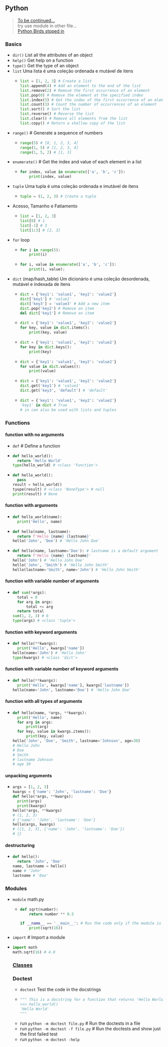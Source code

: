 ## Python

> [To be continued...]() \
> try use module in other file... \
> [Python Birds stoped in](https://plataforma.dev.pro.br/26401-01-python-birds/695651-tipos-de-teste)

### Basics
- `dir()` List all the attributes of an object
- `help()` Get help on a function
- `type()` Get the type of an object
- `list` Uma lista é uma coleção ordenada e mutável de itens
  - ```python
	list = [1, 2, 3] # Create a list
	list.append(4) # Add an element to the end of the list
	list.remove(2) # Remove the first occurrence of an element
	list.pop(0) # Remove the element at the specified index
	list.index(3) # Get the index of the first occurrence of an element
	list.count(3) # Count the number of occurrences of an element
	list.sort() # Sort the list
	list.reverse() # Reverse the list
	list.clear() # Remove all elements from the list
	list.copy() # Return a shallow copy of the list
	```
- `range()` # Generate a sequence of numbers
  - ```python
	range(5) # [0, 1, 2, 3, 4]
	range(1, 5) # [1, 2, 3, 4]
	range(1, 5, 2) # [1, 3]
	```
- `enumerate()` # Get the index and value of each element in a list
  - ```python
	for index, value in enumerate(['a', 'b', 'c']):
		print(index, value)
	```
- `tuple` Uma tupla é uma coleção ordenada e imutável de itens
  - ```python
	tuple = (1, 2, 3) # Create a tuple
	```
- Acesso, Tamanho e Fatiamento
  - ```python
	list = [1, 2, 3]
	list[0] # 1
	list[-1] # 3
	list[1:3] # [2, 3]
	```
- `for` loop
  - ```python
	for i in range(5):
		print(i)
	```
  - ```python
  	for i, value in enumerate(['a', 'b', 'c']):
		print(i, value);
	```
- `dict` (map/hash_table) Um dicionário é uma coleção desordenada, mutável e indexada de itens
  - ```python
	dict = {'key1': 'value1', 'key2': 'value2'}
	dict['key1'] # 'value1'
	dict['key3'] = 'value3' # Add a new item
	dict.pop('key2') # Remove an item
	del dict['key1'] # Remove an item
	```
  - ```python
    dict = {'key1': 'value1', 'key2': 'value2'}
	for key, value in dict.items():
		print(key, value)
	```
  - ```python
	dict = {'key1': 'value1', 'key2': 'value2'}
	for key in dict.keys():
		print(key)
	```
  - ```python
	dict = {'key1': 'value1', 'key2': 'value2'}
	for value in dict.values():
		print(value)
	```
  - ```python
	dict = {'key1': 'value1', 'key2': 'value2'}
	dict.get('key1') # 'value1'
	dict.get('key3', 'default') # 'default'
	```
  - ```python
    dict = {'key1': 'value1', 'key2': 'value2'}
	'key1' in dict # True
	# in can also be used with lists and tuples
	```

### Functions
#### function with no arguments
- `def` # Define a function
- ```python
  def hello_world():
  	return 'Hello World'
  type(hello_world) # <class 'function'>
  ```
- ```python
  def hello_world():
  	pass
  result = hello_world()
  tyupe(result) # <class 'NoneType'> # null
  print(result) # None
  ```
#### function with arguments
- ```python
  def hello_world(name):
  	print('Hello', name)
  ```
- ```python
  def hello(name, lastname):
  	return f'Hello {name} {lastname}'
  hello('John', 'Doe') # 'Hello John Doe'
  ```
- ```python
  def hello(name, lastname='Doe'): # lastname is a default argument
  	return f'Hello {name} {lastname}'
  hello('John') # 'Hello John Doe'
  hello('John', 'Smith') # 'Hello John Smith'
  hello(lastname='Smith', name='John') # 'Hello John Smith'
  ```
#### function with variable number of arguments
- ```python
  def sum(*args):
  	total = 0
  	for arg in args:
  		total += arg
  	return total
  sum(1, 2, 3) # 6
  type(args) # <class 'tuple'>
  ```
#### function with keyword arguments
- ```python
  def hello(**kwargs):
  	print('Hello', kwargs['name'])
  hello(name='John') # 'Hello John'
  type(kwargs) # <class 'dict'>
  ```
#### function with variable number of keyword arguments	
- ```python
  def hello(**kwargs):
  	print('Hello', kwargs['name'], kwargs['lastname'])
  hello(name='John', lastname='Doe') # 'Hello John Doe'
  ```
#### function with all types of arguments
- ```python
  def hello(name, *args, **kwargs):
  	print('Hello', name)
  	for arg in args:
  		print(arg)
  	for key, value in kwargs.items():
  		print(key, value)
  hello('John', 'Doe', 'Smith', lastname='Johnson', age=30)
  # Hello John
  # Doe
  # Smith
  # lastname Johnson
  # age 30
  ```
#### unpacking arguments
- ```python
  args = [1, 2, 3]
  kwargs = {'name': 'John', 'lastname': 'Doe'}
  def hello(*args, **kwargs):
  	print(args)
	print(kwargs)
  hello(*args, **kwargs)
  # (1, 2, 3)
  # {'name': 'John', 'lastname': 'Doe'}
  hello(args, kwargs)
  # ([1, 2, 3], {'name': 'John', 'lastname': 'Doe'})
  # {}
  ```
#### destructuring
- ```python
  def hello():
  	return 'John', 'Doe'
  name, lastname = hello()
  name # 'John'
  lastname # 'Doe'
  ```

### Modules
- `module` math.py
  - ```python
	def sqrt(number):
		return number ** 0.5
	
	if __name__ == '__main__': # Run the code only if the module is executed as the main program
		print(sqrt(16))
	```
- `import` # Import a module
- ```python
  import math
  math.sqrt(16) # 4.0
  ```

  ### [Classes](../src/oo/pessoa.py)

  ### Doctest
  - `doctest` Test the code in the docstrings
  - ```python
	""" This is a docstring for a function that returns 'Hello World'
	>>> hello_world()
	'Hello World'
	"""
  - run `python -m doctest file.py` # Run the doctests in a file
  - run `python -m doctest -f file.py` # Run the doctests and show just the first failed test
  - run `python -m doctest -help`
  